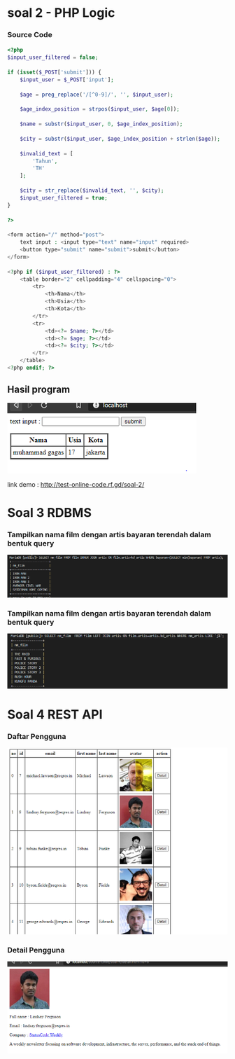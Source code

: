 # soal 2 - PHP Logic
### Source Code
```php
<?php
$input_user_filtered = false;

if (isset($_POST['submit'])) {
    $input_user = $_POST['input'];
     
    $age = preg_replace('/[^0-9]/', '', $input_user);
    
    $age_index_position = strpos($input_user, $age[0]);

    $name = substr($input_user, 0, $age_index_position);
    
    $city = substr($input_user, $age_index_position + strlen($age));
    
    $invalid_text = [
        'Tahun',
        'TH'
    ];
    
    $city = str_replace($invalid_text, '', $city);
    $input_user_filtered = true;
}

?>

<form action="/" method="post">
    text input : <input type="text" name="input" required>
    <button type="submit" name="submit">submit</button>
</form>

<?php if ($input_user_filtered) : ?>
    <table border="2" cellpadding="4" cellspacing="0">
        <tr>
            <th>Nama</th>
            <th>Usia</th>
            <th>Kota</th>
        </tr>
        <tr>
            <td><?= $name; ?></td>
            <td><?= $age; ?></td>
            <td><?= $city; ?></td>
        </tr>
    </table>
<?php endif; ?>

```

## Hasil program

![alt text](soal-2.png "soal 2 - PHP Logic")

link demo : http://test-online-code.rf.gd/soal-2/

# Soal 3 RDBMS  
### Tampilkan nama film dengan artis bayaran terendah dalam bentuk query  

![alt text](soal-3-1.png "soal 3 - 1")

### Tampilkan nama film dengan artis bayaran terendah dalam bentuk query  

![alt text](soal-3-2.png "soal 3 - 2")



# Soal 4 REST API

### Daftar Pengguna
![alt text](soal-4-1.png "soal 4 - 1")

### Detail Pengguna
![alt text](soal-4-2.png "soal 4 - 1")
